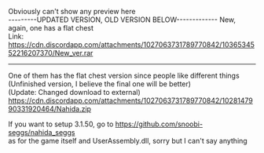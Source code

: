 Obviously can't show any preview here  
---------UPDATED VERSION, OLD VERSION BELOW-------------
New, again, one has a flat chest  
Link: https://cdn.discordapp.com/attachments/1027063731789770842/1036534552216207370/New_ver.rar  
   
----------------------
One of them has the flat chest version since people like different things  
(Unfinished version, I believe the final one will be better)  
(Update: Changed download to external)  
https://cdn.discordapp.com/attachments/1027063731789770842/1028147990331920464/Nahida.zip  

If you want to setup 3.1.50, go to https://github.com/snoobi-seggs/nahida_seggs  
as for the game itself and UserAssembly.dll, sorry but I can't say anything

